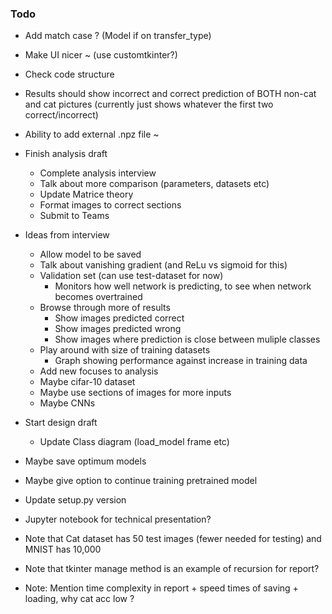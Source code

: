 ### Todo

- Add match case ? (Model if on transfer_type)

- Make UI nicer ~ (use customtkinter?)
- Check code structure
- Results should show incorrect and correct prediction of BOTH non-cat and cat pictures (currently just shows whatever the first two correct/incorrect)
- Ability to add external .npz file ~

- Finish analysis draft
  - Complete analysis interview
  - Talk about more comparison (parameters, datasets etc)
  - Update Matrice theory
  - Format images to correct sections
  - Submit to Teams

- Ideas from interview
  - Allow model to be saved
  - Talk about vanishing gradient (and ReLu vs sigmoid for this)
  - Validation set (can use test-dataset for now)
    - Monitors how well network is predicting, to see when network becomes overtrained
  - Browse through more of results
    - Show images predicted correct
    - Show images predicted wrong
    - Show images where prediction is close between muliple classes
  - Play around with size of training datasets
    - Graph showing performance against increase in training data
  - Add new focuses to analysis
  - Maybe cifar-10 dataset
  - Maybe use sections of images for more inputs
  - Maybe CNNs

- Start design draft
  - Update Class diagram (load_model frame etc)

- Maybe save optimum models
- Maybe give option to continue training pretrained model

- Update setup.py version

- Jupyter notebook for technical presentation?

- Note that Cat dataset has 50 test images (fewer needed for testing) and MNIST has 10,000
- Note that tkinter manage method is an example of recursion for report?
- Note: Mention time complexity in report + speed times of saving + loading, why cat acc low ?